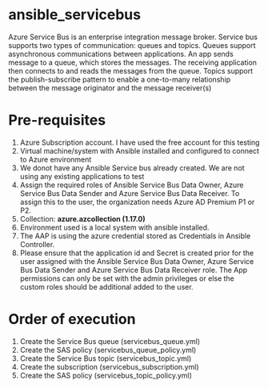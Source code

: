 # ansible_servicebus
Azure Service Bus is an enterprise integration message broker. Service bus supports two types of communication: queues and topics.
Queues support asynchronous communications between applications. An app sends message to a queue, which stores the messages. The receiving application then connects to and reads the messages from the queue. 
Topics support the publish-subscribe pattern to enable a one-to-many relationship between the message originator and the message receiver(s)

Pre-requisites
=================
1. Azure Subscription account. I have used the free account for this testing
2. Virtual machine/system with Ansible installed and configured to connect to Azure environment
3. We donot have any Ansible Service bus already created. We are not using any existing applications to test
4. Assign the required roles of Ansible Service Bus Data Owner, Azure Service Bus Data Sender and Azure Service Bus Data Receiver. To assign this to the user, the organization needs Azure AD Premium P1 or P2.
5. Collection: **azure.azcollection (1.17.0)**
6. Environment used is a local system with ansible installed.
7. The AAP is using the azure credential stored as Credentials in Ansible Controller.
8. Please ensure that the application id and Secret is created prior for the user assigned with the Ansible Service Bus Data Owner, Azure Service Bus Data Sender and Azure Service Bus Data Receiver role. The App permissions can only be set with the admin privileges or else the custom roles should be additional added to the user.


Order of execution
===================
1. Create the Service Bus queue (servicebus_queue.yml)
2. Create the SAS policy (servicebus_queue_policy.yml)
3. Create the Service Bus topic (servicebus_topic.yml)
4. Create the subscription (servicebus_subscription.yml)
5. Create the SAS policy (servicebus_topic_policy.yml)







